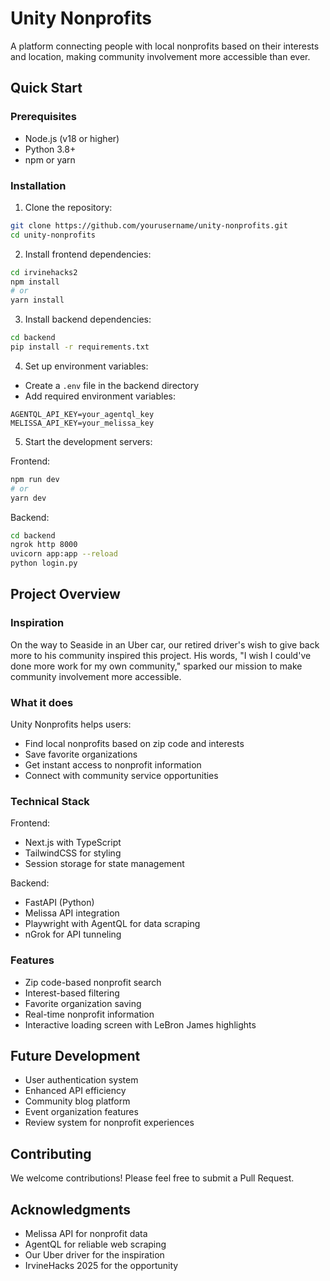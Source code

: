 # Unity Nonprofits 

A platform connecting people with local nonprofits based on their interests and location, making community involvement more accessible than ever.

## Quick Start 

### Prerequisites
- Node.js (v18 or higher)
- Python 3.8+
- npm or yarn

### Installation

1. Clone the repository:
```bash
git clone https://github.com/yourusername/unity-nonprofits.git
cd unity-nonprofits
```

2. Install frontend dependencies:
```bash
cd irvinehacks2
npm install
# or
yarn install
```

3. Install backend dependencies:
```bash
cd backend
pip install -r requirements.txt
```

4. Set up environment variables:
- Create a `.env` file in the backend directory
- Add required environment variables:
```env
AGENTQL_API_KEY=your_agentql_key
MELISSA_API_KEY=your_melissa_key
```

5. Start the development servers:

Frontend:
```bash
npm run dev
# or
yarn dev
```

Backend:
```bash
cd backend
ngrok http 8000
uvicorn app:app --reload
python login.py
```

## Project Overview 

### Inspiration
On the way to Seaside in an Uber car, our retired driver's wish to give back more to his community inspired this project. His words, "I wish I could've done more work for my own community," sparked our mission to make community involvement more accessible.

### What it does 

Unity Nonprofits helps users:
- Find local nonprofits based on zip code and interests
- Save favorite organizations
- Get instant access to nonprofit information
- Connect with community service opportunities

### Technical Stack 

Frontend:
- Next.js with TypeScript
- TailwindCSS for styling
- Session storage for state management

Backend:
- FastAPI (Python)
- Melissa API integration
- Playwright with AgentQL for data scraping
- nGrok for API tunneling

### Features 

- Zip code-based nonprofit search
- Interest-based filtering
- Favorite organization saving
- Real-time nonprofit information
- Interactive loading screen with LeBron James highlights

## Future Development 

- User authentication system
- Enhanced API efficiency
- Community blog platform
- Event organization features
- Review system for nonprofit experiences

## Contributing 

We welcome contributions! Please feel free to submit a Pull Request.


## Acknowledgments 

- Melissa API for nonprofit data
- AgentQL for reliable web scraping
- Our Uber driver for the inspiration
- IrvineHacks 2025 for the opportunity
